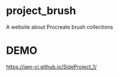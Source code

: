 # project_brush
A website about Procreate brush collections
# DEMO
https://iam-cj.github.io/SideProject_1/
